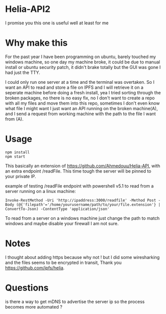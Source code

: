# Helia-API2

I promise you this one is useful well at least for me 


# Why make this

For the past year I have been programming on ubuntu, barely touched my windows machine, so one day my machine broke, it could be due to manual install or ubuntu security patch, it didn't brake totally but the GUI was gone I had just the TTY.

I could only run one server at a time and the terminal was overtaken.
So I want an API to read and store a file on IPFS and I will retrieve it on a seperate machine before doing a fresh install, yea I tried sorting through the broken packages, no there is no easy fix, no I don't want to create a repo with all my files and move them into this repo, sometimes I don't even know what file I might want I just want an API running on the broken machine(A), and I send a request from working machine with the path to the file I want from (A).

# Usage 

```
npm install
npm start
```
This basically an extension of https://github.com/Ahmedouu/Helia-API, with an extra endpoint /readFile. 
This time tough the server will be pinned to your private IP.

example of testing /readFile endpoint with powershell v5.1 to read from a server running on a linux machine:
```
Invoke-RestMethod -Uri 'http://ipaddress:3000/readfile' -Method Post -Body (@{'filepath'='/home/yourusername/path/to/your/file.extension'} | ConvertTo-Json) -ContentType 'application/json'
```
To read from a server on a windows machine just change the path to match windows and maybe disable your firewall I am not sure.

# Notes

I thought about adding https because why not ! but I did some wiresharking and the files seems to be encrypted in transit, Thank you https://github.com/ipfs/helia.

# Questions

is there a way to get mDNS to advertise the server ip so the process becomes more automated ?

